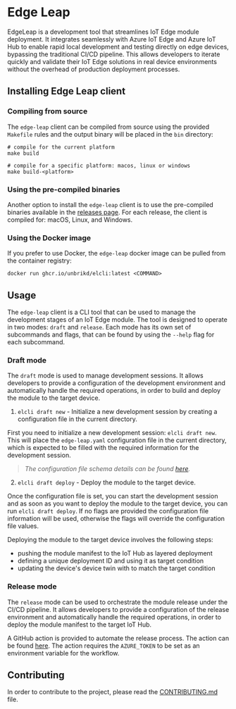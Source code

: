 # Edge Leap

EdgeLeap is a development tool that streamlines IoT Edge module deployment. It integrates seamlessly with Azure IoT Edge and Azure IoT Hub to enable rapid local development and testing directly on edge devices, bypassing the traditional CI/CD pipeline. This allows developers to iterate quickly and validate their IoT Edge solutions in real device environments without the overhead of production deployment processes.

## Installing Edge Leap client

### Compiling from source

The `edge-leap` client can be compiled from source using the provided `Makefile` rules and the output binary will be placed in the `bin` directory:

```shell
# compile for the current platform
make build

# compile for a specific platform: macos, linux or windows
make build-<platform>
```


### Using the pre-compiled binaries

Another option to install the `edge-leap` client is to use the pre-compiled binaries available in the [releases page](https://github.com/unbrikd/edge-leap/releases). For each release, the client is compiled for: macOS, Linux, and Windows.

### Using the Docker image

If you prefer to use Docker, the `edge-leap` docker image can be pulled from the container registry:

```shell
docker run ghcr.io/unbrikd/elcli:latest <COMMAND>
```

## Usage

The `edge-leap` client is a CLI tool that can be used to manage the development stages of an IoT Edge module. The tool is designed to operate in two modes: `draft` and `release`.
Each mode has its own set of subcommands and flags, that can be found by using the `--help` flag for each subcommand.

### Draft mode

The `draft` mode is used to manage development sessions. It allows developers to provide a configuration of the development environment and automatically handle the required operations, in order to build and deploy the module to the target device.

1. `elcli draft new` - Initialize a new development session by creating a configuration file in the current directory.

  First you need to initialize a new development session: `elcli draft new`. This will place the `edge-leap.yaml` configuration file in the current directory, which is expected to be filled with the required information for the development session.

  > _The configuration file schema details can be found [here](./docs/configuration-schema-v1.md)._

2. `elcli draft deploy` - Deploy the module to the target device.

  Once the configuration file is set, you can start the development session and as soon as you want to deploy the module to the target device, you can run `elcli draft deploy`. If no flags are provided the configuration file information will be used, otherwise the flags will override the configuration file values.

  Deploying the module to the target device involves the following steps:
  - pushing the module manifest to the IoT Hub as layered deployment
  - defining a unique deployment ID and using it as target condition
  - updating the device's device twin with to match the target condition

### Release mode

The `release` mode can be used to orchestrate the module release under the CI/CD pipeline. It allows developers to provide a configuration of the release environment and automatically handle the required operations, in order to deploy the module manifest to the target IoT Hub.

A GitHub action is provided to automate the release process. The action can be found [here](https://github.com/unbrikd/actions/tree/master/elcli). The action requires the `AZURE_TOKEN` to be set as an environment variable for the workflow.


## Contributing

In order to contribute to the project, please read the [CONTRIBUTING.md](./CONTRIBUTING.md) file.
